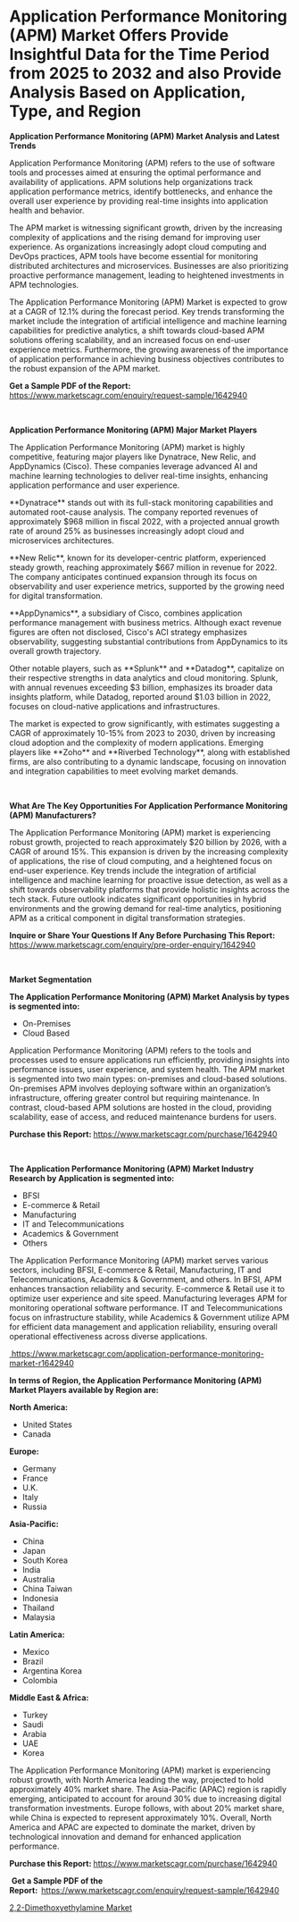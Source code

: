 <p><h1>Application Performance Monitoring (APM) Market Offers Provide Insightful Data for the Time Period from 2025 to 2032 and also Provide Analysis Based on Application, Type, and Region</h1></p><p><strong>Application Performance Monitoring (APM) Market Analysis and Latest Trends</strong></p>
<p><p>Application Performance Monitoring (APM) refers to the use of software tools and processes aimed at ensuring the optimal performance and availability of applications. APM solutions help organizations track application performance metrics, identify bottlenecks, and enhance the overall user experience by providing real-time insights into application health and behavior. </p><p>The APM market is witnessing significant growth, driven by the increasing complexity of applications and the rising demand for improving user experience. As organizations increasingly adopt cloud computing and DevOps practices, APM tools have become essential for monitoring distributed architectures and microservices. Businesses are also prioritizing proactive performance management, leading to heightened investments in APM technologies.</p><p>The Application Performance Monitoring (APM) Market is expected to grow at a CAGR of 12.1% during the forecast period. Key trends transforming the market include the integration of artificial intelligence and machine learning capabilities for predictive analytics, a shift towards cloud-based APM solutions offering scalability, and an increased focus on end-user experience metrics. Furthermore, the growing awareness of the importance of application performance in achieving business objectives contributes to the robust expansion of the APM market.</p></p>
<p><strong>Get a Sample PDF of the Report:&nbsp;</strong> <a href="https://www.marketscagr.com/enquiry/request-sample/1642940?utm_campaign=2008&utm_medium=2&utm_source=Github&utm_content=ia&utm_term=12012025&utm_id=application-performance-monitoring-apm">https://www.marketscagr.com/enquiry/request-sample/1642940</a></p>
<p>&nbsp;</p>
<p><strong>Application Performance Monitoring (APM) Major Market Players</strong></p>
<p><p>The Application Performance Monitoring (APM) market is highly competitive, featuring major players like Dynatrace, New Relic, and AppDynamics (Cisco). These companies leverage advanced AI and machine learning technologies to deliver real-time insights, enhancing application performance and user experience.</p><p>**Dynatrace** stands out with its full-stack monitoring capabilities and automated root-cause analysis. The company reported revenues of approximately $968 million in fiscal 2022, with a projected annual growth rate of around 25% as businesses increasingly adopt cloud and microservices architectures.</p><p>**New Relic**, known for its developer-centric platform, experienced steady growth, reaching approximately $667 million in revenue for 2022. The company anticipates continued expansion through its focus on observability and user experience metrics, supported by the growing need for digital transformation.</p><p>**AppDynamics**, a subsidiary of Cisco, combines application performance management with business metrics. Although exact revenue figures are often not disclosed, Cisco's ACI strategy emphasizes observability, suggesting substantial contributions from AppDynamics to its overall growth trajectory.</p><p>Other notable players, such as **Splunk** and **Datadog**, capitalize on their respective strengths in data analytics and cloud monitoring. Splunk, with annual revenues exceeding $3 billion, emphasizes its broader data insights platform, while Datadog, reported around $1.03 billion in 2022, focuses on cloud-native applications and infrastructures.</p><p>The market is expected to grow significantly, with estimates suggesting a CAGR of approximately 10-15% from 2023 to 2030, driven by increasing cloud adoption and the complexity of modern applications. Emerging players like **Zoho** and **Riverbed Technology**, along with established firms, are also contributing to a dynamic landscape, focusing on innovation and integration capabilities to meet evolving market demands.</p></p>
<p>&nbsp;</p>
<p><strong>What Are The Key Opportunities For Application Performance Monitoring (APM) Manufacturers?</strong></p>
<p><p>The Application Performance Monitoring (APM) market is experiencing robust growth, projected to reach approximately $20 billion by 2026, with a CAGR of around 15%. This expansion is driven by the increasing complexity of applications, the rise of cloud computing, and a heightened focus on end-user experience. Key trends include the integration of artificial intelligence and machine learning for proactive issue detection, as well as a shift towards observability platforms that provide holistic insights across the tech stack. Future outlook indicates significant opportunities in hybrid environments and the growing demand for real-time analytics, positioning APM as a critical component in digital transformation strategies.</p></p>
<p><strong>Inquire or Share Your Questions If Any Before Purchasing This Report:</strong> <a href="https://www.marketscagr.com/enquiry/pre-order-enquiry/1642940?utm_campaign=2008&utm_medium=2&utm_source=Github&utm_content=ia&utm_term=12012025&utm_id=application-performance-monitoring-apm">https://www.marketscagr.com/enquiry/pre-order-enquiry/1642940</a></p>
<p>&nbsp;</p>
<p><strong>Market Segmentation</strong></p>
<p><strong>The Application Performance Monitoring (APM) Market Analysis by types is segmented into:</strong></p>
<p><ul><li>On-Premises</li><li>Cloud Based</li></ul></p>
<p><p>Application Performance Monitoring (APM) refers to the tools and processes used to ensure applications run efficiently, providing insights into performance issues, user experience, and system health. The APM market is segmented into two main types: on-premises and cloud-based solutions. On-premises APM involves deploying software within an organization’s infrastructure, offering greater control but requiring maintenance. In contrast, cloud-based APM solutions are hosted in the cloud, providing scalability, ease of access, and reduced maintenance burdens for users.</p></p>
<p><strong>Purchase this Report:&nbsp;</strong><a href="https://www.marketscagr.com/purchase/1642940?utm_campaign=2008&utm_medium=2&utm_source=Github&utm_content=ia&utm_term=12012025&utm_id=application-performance-monitoring-apm">https://www.marketscagr.com/purchase/1642940</a></p>
<p>&nbsp;</p>
<p><strong>The Application Performance Monitoring (APM) Market Industry Research by Application is segmented into:</strong></p>
<p><ul><li>BFSI</li><li>E-commerce & Retail</li><li>Manufacturing</li><li>IT and Telecommunications</li><li>Academics & Government</li><li>Others</li></ul></p>
<p><p>The Application Performance Monitoring (APM) market serves various sectors, including BFSI, E-commerce & Retail, Manufacturing, IT and Telecommunications, Academics & Government, and others. In BFSI, APM enhances transaction reliability and security. E-commerce & Retail use it to optimize user experience and site speed. Manufacturing leverages APM for monitoring operational software performance. IT and Telecommunications focus on infrastructure stability, while Academics & Government utilize APM for efficient data management and application reliability, ensuring overall operational effectiveness across diverse applications.</p></p>
<p><a href="https://www.marketscagr.com/application-performance-monitoring-market-r1642940?utm_campaign=2008&utm_medium=2&utm_source=Github&utm_content=ia&utm_term=12012025&utm_id=application-performance-monitoring-apm">&nbsp;https://www.marketscagr.com/application-performance-monitoring-market-r1642940</a></p>
<p><strong>In terms of Region, the Application Performance Monitoring (APM) Market Players available by Region are:</strong></p>
<p>
    <p> <strong> North America: </strong>
        <ul>
            <li>United States</li>
            <li>Canada</li>
        </ul>
        </p> 
    <p> <strong> Europe: </strong>
        <ul>
            <li>Germany</li>
            <li>France</li>
            <li>U.K.</li>
            <li>Italy</li>
            <li>Russia</li>
        </ul>
        </p> 
    <p> <strong> Asia-Pacific: </strong>
        <ul>
            <li>China</li>
            <li>Japan</li>
            <li>South Korea</li>
            <li>India</li>
            <li>Australia</li>
            <li>China Taiwan</li>
            <li>Indonesia</li>
            <li>Thailand</li>
            <li>Malaysia</li>
        </ul>
        </p> 
    <p> <strong> Latin America: </strong>
        <ul>
            <li>Mexico</li>
            <li>Brazil</li>
            <li>Argentina Korea</li>
            <li>Colombia</li>
        </ul>
        </p> 
    <p> <strong> Middle East & Africa: </strong>
        <ul>
            <li>Turkey</li>
            <li>Saudi</li>
            <li>Arabia</li>
            <li>UAE</li>
            <li>Korea</li>
        </ul>
    </p>
    </p>
<p><p>The Application Performance Monitoring (APM) market is experiencing robust growth, with North America leading the way, projected to hold approximately 40% market share. The Asia-Pacific (APAC) region is rapidly emerging, anticipated to account for around 30% due to increasing digital transformation investments. Europe follows, with about 20% market share, while China is expected to represent approximately 10%. Overall, North America and APAC are expected to dominate the market, driven by technological innovation and demand for enhanced application performance.</p></p>
<p><strong>Purchase this Report: </strong><a href="https://www.marketscagr.com/purchase/1642940?utm_campaign=2008&utm_medium=2&utm_source=Github&utm_content=ia&utm_term=12012025&utm_id=application-performance-monitoring-apm">https://www.marketscagr.com/purchase/1642940</a></p>
<p>&nbsp;<strong>Get a Sample PDF of the Report:&nbsp;&nbsp;</strong><a href="https://www.marketscagr.com/enquiry/request-sample/1642940?utm_campaign=2008&utm_medium=2&utm_source=Github&utm_content=ia&utm_term=12012025&utm_id=application-performance-monitoring-apm">https://www.marketscagr.com/enquiry/request-sample/1642940</a></p>
<p><strong></strong></p>
<p><p><a href="https://github.com/PeterParrish5/Market-Research-Report-List-7/blob/main/22-dimethoxyethylamine-market.md?utm_campaign=2008&utm_medium=2&utm_source=Github&utm_content=ia&utm_term=12012025&utm_id=application-performance-monitoring-apm">2,2-Dimethoxyethylamine Market</a></p></p>